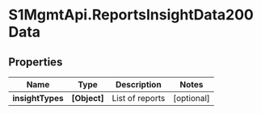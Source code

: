 # S1MgmtApi.ReportsInsightData200Data

## Properties
Name | Type | Description | Notes
------------ | ------------- | ------------- | -------------
**insightTypes** | **[Object]** | List of reports | [optional] 


